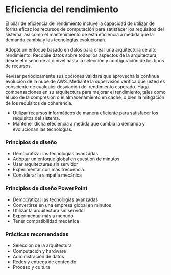 # Eficiencia del rendimiento

El pilar de eficiencia del rendimiento incluye la capacidad de utilizar de forma eficaz los recursos de computación para satisfacer los requisitos del sistema, así como el mantenimiento de esta eficiencia a medida que la demanda cambia y las tecnologías evolucionan.

Adopte un enfoque basado en datos para crear una arquitectura de alto rendimiento. Recopile datos sobre todos los aspectos de la arquitectura, desde el diseño de alto nivel hasta la selección y configuración de los tipos de recursos.

Revisar periódicamente sus opciones validará que aprovecha la continua evolución de la nube de AWS. Mediante la supervisión verifica que usted es consciente de cualquier desviación del rendimiento esperado. Haga compensaciones en su arquitectura para mejorar el rendimiento, tales como el uso de la compresión o el almacenamiento en caché, o bien la mitigación de los requisitos de coherencia.

- Utilizar recursos informáticos de manera eficiente para satisfacer los requisitos del sistema.
- Mantener dicha efeciencia a medida que cambia la demanda y evolucionan las tecnologías.

### Principios de diseño

- Democratizar las tecnologías avanzadas
- Adoptar un enfoque global en cuestión de minutos
- Usar arquitecturas sin servidor
- Experimentar con más frecuencia
- Considerar la simpatía mecánica

### Principios de diseño PowerPoint

- Democratizar las tecnologías avanzadas
- Convertirse en una empresa global en minutos
- Utilizar la arquitectura sin servidor
- Experimentar más a menudo
- Tener compatibilidad mecánica

### Prácticas recomendadas

- Selección de la arquitectura
- Computación y hardware
- Administración de datos
- Redes y entrega de contenido
- Proceso y cultura